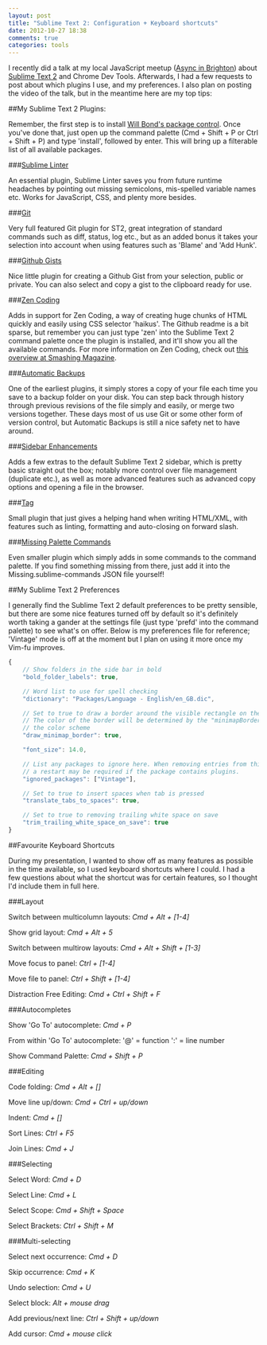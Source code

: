 ```yaml
---
layout: post
title: "Sublime Text 2: Configuration + Keyboard shortcuts"
date: 2012-10-27 18:38
comments: true
categories: tools
---
```


I recently did a talk at my local JavaScript meetup ([Async in Brighton][async]) about [Sublime Text 2][sublimeText] and Chrome Dev Tools. Afterwards, I had a few requests to post about which plugins I use, and my preferences. I also plan on posting the video of the talk, but in the meantime here are my top tips:

##My Sublime Text 2 Plugins:

Remember, the first step is to install [Will Bond's package control][packageControl]. Once you've done that, just open up the command palette (Cmd + Shift + P or Ctrl + Shift + P) and type 'install', followed by enter. This will bring up a filterable list of all available packages.

###[Sublime Linter][sublimeLinter]

An essential plugin, Sublime Linter saves you from future runtime headaches by pointing out missing semicolons, mis-spelled variable names etc. Works for JavaScript, CSS, and plenty more besides.

###[Git][git]

Very full featured Git plugin for ST2, great integration of standard commands such as diff, status, log etc., but as an added bonus it takes your selection into account when using features such as 'Blame' and 'Add Hunk'.

###[Github Gists][gists]

Nice little plugin for creating a Github Gist from your selection, public or private. You can also select and copy a gist to the clipboard ready for use.

###[Zen Coding][zenCoding]

Adds in support for Zen Coding, a way of creating huge chunks of HTML quickly and easily using CSS selector 'haikus'. The Github readme is a bit sparse, but remember you can just type 'zen' into the Sublime Text 2 command palette once the plugin is installed, and it'll show you all the available commands. For more information on Zen Coding, check out [this overview at Smashing Magazine][smashMagZen].

###[Automatic Backups][automaticBackups]

One of the earliest plugins, it simply stores a copy of your file each time you save to a backup folder on your disk. You can step back through history through previous revisions of the file simply and easily, or merge two versions together. These days most of us use Git or some other form of version control, but Automatic Backups is still a nice safety net to have around.

###[Sidebar Enhancements][sidebarEnhancements]

Adds a few extras to the default Sublime Text 2 sidebar, which is pretty basic straight out the box; notably more control over file management (duplicate etc.), as well as more advanced features such as advanced copy options and opening a file in the browser.

###[Tag][tag]

Small plugin that just gives a helping hand when writing HTML/XML, with features such as linting, formatting and auto-closing on forward slash.

###[Missing Palette Commands][paletteCommands]

Even smaller plugin which simply adds in some commands to the command palette. If you find something missing from there, just add it into the Missing.sublime-commands JSON file yourself!

##My Sublime Text 2 Preferences

I generally find the Sublime Text 2 default preferences to be pretty sensible, but there are some nice features turned off by default so it's definitely worth taking a gander at the settings file (just type 'prefd' into the command palette) to see what's on offer. Below is my preferences file for reference; 'Vintage' mode is off at the moment but I plan on using it more once my Vim-fu improves.

``` javascript My Sublime Text 2 Preferences
{
    // Show folders in the side bar in bold
    "bold_folder_labels": true,

    // Word list to use for spell checking
    "dictionary": "Packages/Language - English/en_GB.dic",

    // Set to true to draw a border around the visible rectangle on the minimap.
    // The color of the border will be determined by the "minimapBorder" key in
    // the color scheme
    "draw_minimap_border": true,

    "font_size": 14.0,

    // List any packages to ignore here. When removing entries from this list,
    // a restart may be required if the package contains plugins.
    "ignored_packages": ["Vintage"],

    // Set to true to insert spaces when tab is pressed
    "translate_tabs_to_spaces": true,

    // Set to true to removing trailing white space on save
    "trim_trailing_white_space_on_save": true
}
```

##Favourite Keyboard Shortcuts

During my presentation, I wanted to show off as many features as possible in the time available, so I used keyboard shortcuts where I could. I had a few questions about what the shortcut was for certain features, so I thought I'd include them in full here.

###Layout

Switch between multicolumn layouts:
_Cmd + Alt + [1-4]_

Show grid layout:
_Cmd + Alt + 5_

Switch between multirow layouts:
_Cmd + Alt + Shift + [1-3]_

Move focus to panel:
_Ctrl + [1-4]_

Move file to panel:
_Ctrl + Shift + [1-4]_

Distraction Free Editing:
_Cmd + Ctrl + Shift + F_

###Autocompletes

Show 'Go To' autocomplete:
_Cmd + P_

From within 'Go To' autocomplete:
'@' = function
':' = line number

Show Command Palette:
_Cmd + Shift + P_

###Editing

Code folding:
_Cmd + Alt + []_

Move line up/down:
_Cmd + Ctrl + up/down_

Indent:
_Cmd + []_

Sort Lines:
_Ctrl + F5_

Join Lines:
_Cmd + J_

###Selecting

Select Word:
_Cmd + D_

Select Line:
_Cmd + L_

Select Scope:
_Cmd + Shift + Space_

Select Brackets:
_Ctrl + Shift + M_

###Multi-selecting

Select next occurrence:
_Cmd + D_

Skip occurrence:
_Cmd + K_

Undo selection:
_Cmd + U_

Select block:
_Alt + mouse drag_

Add previous/next line:
_Ctrl + Shift + up/down_

Add cursor:
_Cmd + mouse click_

[async]: http://asyncjs.com/
[sublimeText]: http://www.sublimetext.com/2
[packageControl]: http://wbond.net/sublime_packages/package_control/installation
[sublimeLinter]: https://github.com/SublimeLinter/SublimeLinter
[git]: https://github.com/kemayo/sublime-text-2-git
[gists]: https://github.com/bgreenlee/sublime-github
[zenCoding]: https://github.com/sublimator/ZenCoding
[smashMagZen]: http://coding.smashingmagazine.com/2009/11/21/zen-coding-a-new-way-to-write-html-code/
[automaticBackups]: https://github.com/joelpt/sublimetext-automatic-backups
[sidebarEnhancements]: https://github.com/titoBouzout/SideBarEnhancements
[tag]: https://github.com/SublimeText/Tag
[paletteCommands]: https://github.com/fjl/Sublime-Missing-Palette-Commands